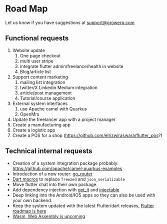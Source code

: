 # Road Map

Let us know if you have suggestions at support@growerp.com

## Functional requests
 1. Website update
	 1. One page checkout
	 2. multi user stripe
	 3. integrate flutter admin/freelance/health in website
	 4. Blog/article list
 2. Support content marketing
	 1. mailing list integration
	 2. twitter/X  Linkedin Medium integration
	 3. article/post management
	 4. Tutorial/course application
 3. External system interfaces
	 1. use Apache camel with Quarkus
	 2. OpenMrs
 4. Update the freelancer app with a project manager
 5. Create a manufacturing app
 6. Create a logistic app
 7. Create a POS for a shop (https://github.com/elrizwiraswara/flutter_pos?)
## Technical internal requests
* Creation of a system integration package probably:  https://github.com/apache/camel-quarkus-examples
* Introduction of a new router: [go_router](https://pub.dev/packages/go_router)
* [Dart macros](https://news.ycombinator.com/item?id=39174612) to replace `freezed` and `json_serializable`
* Move flutter chat into their own package.
* Add dependency injection with  [get_it](https://pub.dev/packages/get_it) and [injectable](https://pub.dev/packages/injectable) 
* Deep linking into the Android/IOS apps so they can also be used with your own backend.
* Keep the system updated with the latest Flutter/dart releases, [Flutter roadmap is here](https://github.com/flutter/flutter/wiki/Roadmap)
* [Wasm, Web Assembly is upcoming](https://docs.flutter.dev/development/platform-integration/web/wasm)

